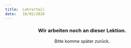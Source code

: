 ```yaml
---
title:  Lehrerteil
date:   16/02/2018
---
```


### <center>Wir arbeiten noch an dieser Lektion.</center>
<center>Bitte komme später zurück.</center>